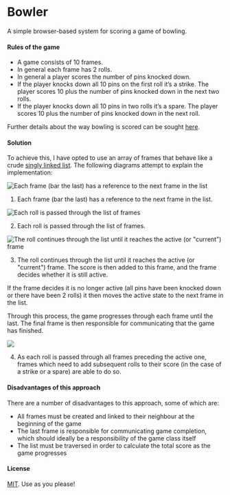 # Bowler
A simple browser-based system for scoring a game of bowling.

#### Rules of the game

- A game consists of 10 frames.
- In general each frame has 2 rolls.
- In general a player scores the number of pins knocked down.
- If the player knocks down all 10 pins on the first roll it’s a strike. The player scores 10 plus the number of pins knocked down in the next two rolls.
- If the player knocks down all 10 pins in two rolls it’s a spare. The player scores 10 plus the number of pins knocked down in the next roll.

Further details about the way bowling is scored can be sought [here](http://bowling.about.com/od/rulesofthegame/a/bowlingscoring.htm).

#### Solution

To achieve this, I have opted to use an array of frames that behave like a crude [singly linked list](https://en.wikipedia.org/wiki/Linked_list#Singly_linked_list). The following diagrams attempt to explain the implementation:

![Each frame (bar the last) has a reference to the next frame in the list](https://dl.dropboxusercontent.com/u/1432453/Github/Bowler/bowler-1.jpg)

1) Each frame (bar the last) has a reference to the next frame in the list.

![Each roll is passed through the list of frames](https://dl.dropboxusercontent.com/u/1432453/Github/Bowler/bowler-2.jpg)

2) Each roll is passed through the list of frames.

![The roll continues through the list until it reaches the active (or "current") frame](https://dl.dropboxusercontent.com/u/1432453/Github/Bowler/bowler-3.jpg)

3) The roll continues through the list until it reaches the active (or "current") frame. The score is then added to this frame, and the frame decides whether it is still active.

If the frame decides it is no longer active (all pins have been knocked down or there have been 2 rolls) it then moves the active state to the next frame in the list.

Through this process, the game progresses through each frame until the last. The final frame is then responsible for communicating that the game has finished.

![](https://dl.dropboxusercontent.com/u/1432453/Github/Bowler/bowler-4.jpg)

4) As each roll is passed through all frames preceding the active one, frames which need to add subsequent rolls to their score (in the case of a strike or a spare) are able to do so.

#### Disadvantages of this approach

There are a number of disadvantages to this approach, some of which are:

- All frames must be created and linked to their neighbour at the beginning of the game
- The last frame is responsible for communicating game completion, which should ideally be a responsibility of the game class itself
- The list must be traversed in order to calculate the total score as the game progresses

#### License

[MIT](https://github.com/rowanoulton/bowler/blob/master/LICENSE). Use as you please!